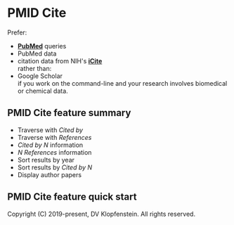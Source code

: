 # PMID Cite
Prefer:
  * [**PubMed**](https://pubmed.ncbi.nlm.nih.gov) queries
  * PubMed data
  * citation data from NIH's [**iCite**](https://icite.od.nih.gov)    
rather than:
  * Google Scholar    
if you work on the command-line and your research involves biomedical or chemical data.


## PMID Cite feature summary
  * Traverse with *Cited by*
  * Traverse with *References*
  * *Cited by N* information
  * *N References* information
  * Sort results by year
  * Sort results by *Cited by N*
  * Display author papers

## PMID Cite feature quick start


Copyright (C) 2019-present, DV Klopfenstein. All rights reserved.
